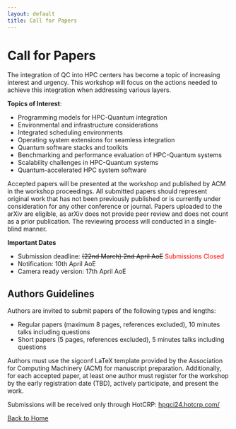 ```yaml
---
layout: default
title: Call for Papers
---
```


# Call for Papers

The integration of QC into HPC centers has become a topic of increasing interest and urgency. This workshop will focus on the actions needed to achieve this integration when addressing various layers.

**Topics of Interest**:

*	Programming models for HPC-Quantum integration
*	Environmental and infrastructure considerations
*	Integrated scheduling environments
*	Operating system extensions for seamless integration
*	Quantum software stacks and toolkits
*	Benchmarking and performance evaluation of HPC-Quantum systems
*	Scalability challenges in HPC-Quantum systems
*	Quantum-accelerated HPC system software

Accepted papers will be presented at the workshop and published by ACM in the workshop proceedings. All submitted papers should represent original work that has not been previously published or is currently under consideration for any other conference or journal. Papers uploaded to the arXiv are eligible, as arXiv does not provide peer review and does not count as a prior publication. The reviewing process will conducted in a single-blind manner.

**Important Dates**
*	Submission deadline: ~~(22nd March) 2nd April AoE~~ <font color="red">Submissions Closed</font>
*	Notification: 10th April AoE
*	Camera ready version: 17th April AoE

## Authors Guidelines

Authors are invited to submit papers of the following types and lengths:

*	Regular papers (maximum 8 pages, references excluded), 10 minutes talks including questions
*	Short papers (5 pages, references excluded), 5 minutes talks including questions

Authors must use the sigconf LaTeX template provided by the Association for Computing Machinery (ACM) for manuscript preparation. Additionally, for each accepted paper, at least one author must register for the workshop by the early registration date (TBD), actively participate, and present the work.

Submissions will be received only through HotCRP: [hpqci24.hotcrp.com/](https://hpqci24.hotcrp.com/)


[Back to Home](./)
